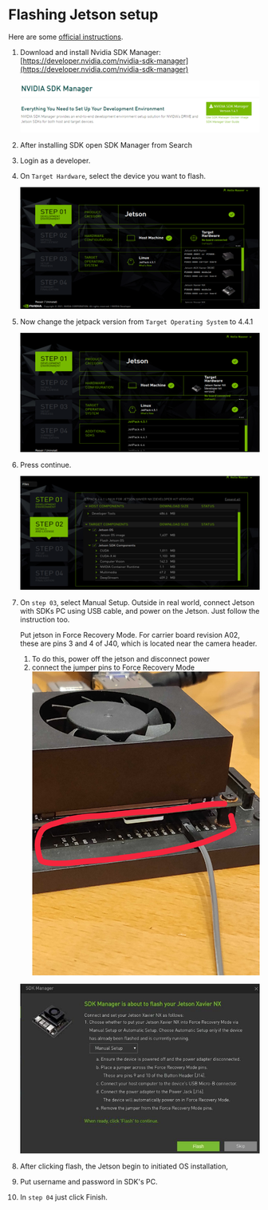 # Flashing Jetson setup

Here are some [official instructions](https://docs.nvidia.com/sdk-manager/install-with-sdkm-jetson/index.html).

1. Download and install Nvidia SDK Manager: [https://developer.nvidia.com/nvidia-sdk-manager](https://developer.nvidia.com/nvidia-sdk-manager)

    ![image 1](images/1.png)

2. After installing SDK open SDK Manager from Search

3. Login as a developer.

4. On `Target Hardware`, select the device you want to flash.

    ![image 2](images/2.png)

5. Now change the jetpack version from `Target Operating System` to 4.4.1

    ![image 3](images/3.png)

6. Press continue.

    ![image 4](images/4.png)

7. On `step 03`, select Manual Setup. Outside in real world, connect Jetson with SDKs PC using USB cable, and power on the Jetson. Just follow the instruction too.

   Put jetson in Force Recovery Mode.
   For carrier board revision A02, these are pins 3 and 4 of J40, which is located near the camera header.

   1. To do this, power off the jetson and disconnect power
   2. connect the jumper pins to Force Recovery Mode
        ![](images/jetson_force_recovery_mode.jpg)

    ![image 5](images/5.png)

8.  After clicking flash, the Jetson begin to initiated OS installation,

9.  Put username and password in SDK's PC.

10. In `step 04` just click Finish.
